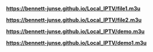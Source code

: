 **https://bennett-junse.github.io/Local_IPTV/file1.m3u**


**https://bennett-junse.github.io/Local_IPTV/file2.m3u**


**https://bennett-junse.github.io/Local_IPTV/demo.m3u**


**https://bennett-junse.github.io/Local_IPTV/demo1.m3u**
